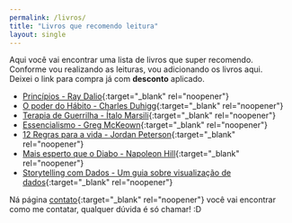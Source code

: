```yaml
---
permalink: /livros/
title: "Livros que recomendo leitura"
layout: single
---
```



Aqui você vai encontrar uma lista de livros que super recomendo.<br> 
Conforme vou realizando as leituras, vou adicionando os livros aqui.<br>
Deixei o link para compra já com **desconto** aplicado. 

- [Princípios - Ray Dalio](https://amzn.to/3F4tbx7){:target="_blank" rel="noopener"}
- [O poder do Hábito - Charles Duhigg](https://amzn.to/3f0i4uu){:target="_blank" rel="noopener"}
- [Terapia de Guerrilha - Ítalo Marsili](https://amzn.to/3VS3hTb){:target="_blank" rel="noopener"}
- [Essencialismo - Greg McKeown](https://amzn.to/3eWdm0R){:target="_blank" rel="noopener"}
- [12 Regras para a vida - Jordan Peterson](https://amzn.to/3VTmDHy){:target="_blank" rel="noopener"}
- [Mais esperto que o Diabo - Napoleon Hill](https://amzn.to/3eSz85K){:target="_blank" rel="noopener"}
- [Storytelling com Dados - Um guia sobre visualização de dados](https://www.amazon.com.br/Storytelling-com-Dados-Visualiza%C3%A7%C3%A3o-Profissionais/dp/8550804681?crid=6058ZZSFZ1J&keywords=storytelling+com+dados&qid=1666818855&qu=eyJxc2MiOiIxLjY4IiwicXNhIjoiMC45MyIsInFzcCI6IjAuNzcifQ%3D%3D&sprefix=stor,aps,216&sr=8-1-spons&psc=1&linkCode=sl1&tag=lucasmelzi-20&linkId=d136f5a37aa0f124f5a0ef7413936cb6&language=pt_BR&ref_=as_li_ss_tl){:target="_blank" rel="noopener"}

Ná página [contato](https://lucaseduardomelzi.com.br/contato){:target="_blank" rel="noopener"} você vai encontrar como me contatar, qualquer dúvida é só chamar! :D
